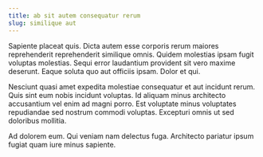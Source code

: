 ```yaml
---
title: ab sit autem consequatur rerum
slug: similique aut
---
```


Sapiente placeat quis. Dicta autem esse corporis rerum maiores reprehenderit reprehenderit similique omnis. Quidem molestias ipsam fugit voluptas molestias. Sequi error laudantium provident sit vero maxime deserunt. Eaque soluta quo aut officiis ipsam. Dolor et qui.

Nesciunt quasi amet expedita molestiae consequatur et aut incidunt rerum. Quis sint eum nobis incidunt voluptas. Id aliquam minus architecto accusantium vel enim ad magni porro. Est voluptate minus voluptates repudiandae sed nostrum commodi voluptas. Excepturi omnis ut sed doloribus mollitia.

Ad dolorem eum. Qui veniam nam delectus fuga. Architecto pariatur ipsum fugiat quam iure minus sapiente.
